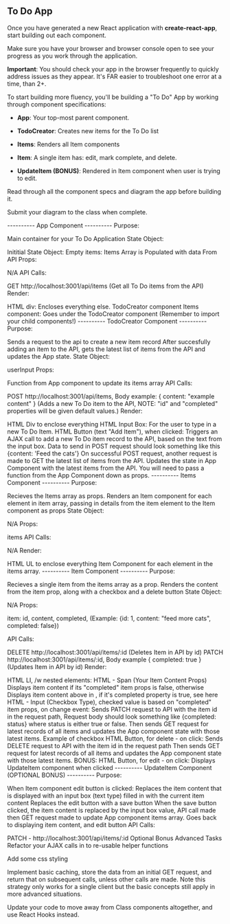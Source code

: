 ## To Do App

Once you have generated a new React application with **create-react-app**, start building out each component.

Make sure you have your browser and browser console open to see your progress as you work through the application.

**Important**: You should check your app in the browser frequently to quickly address issues as they appear. It's FAR easier to troubleshoot one error at a time, than 2+.

To start building more fluency, you'll be building a "To Do" App by working through component specifications:

* **App**: Your top-most parent component.

* **TodoCreator**: Creates new items for the To Do list

* **Items**: Renders all Item components

* **Item**: A single item has: edit, mark complete, and delete.

* **UpdateItem (BONUS)**: Rendered in Item component when user is trying to edit.

Read through all the component specs and diagram the app before building it.

Submit your diagram to the class when complete.

---------- App Component ----------
Purpose:

Main container for your To Do Application
State Object:

Inititial State Object: Empty <Array> items:
Items Array is Populated with data From API
Props:

N/A
API Calls:

GET http://localhost:3001/api/items (Get all To Do items from the API)
Render:

HTML div:
Encloses everything else.
TodoCreator component
Items component:
Goes under the TodoCreator component
(Remember to import your child components!)
---------- TodoCreator Component ----------
Purpose:

Sends a request to the api to create a new item record
After succesfully adding an item to the API, gets the latest list of items from the API and updates the App state.
State Object:

<String> userInput
Props:

Function from App component to update its items array
API Calls:

POST http://localhost:3001/api/items, Body example: { content: "example content" } (Adds a new To Do item to the API, NOTE: "id" and "completed" properties will be given default values.)
Render:

HTML Div to enclose everything
HTML Input Box:
For the user to type in a new To Do Item.
HTML Button (text "Add Item"), when clicked:
Triggers an AJAX call to add a new To Do item record to the API, based on the text from the input box.
Data to send in POST request should look something like this {content: 'Feed the cats'}
On successful POST request, another request is made to GET the latest list of items from the API.
Updates the state in App Component with the latest items from the API. You will need to pass a function from the App Component down as props.
---------- Items Component ----------
Purpose:

Recieves the Items array as props.
Renders an Item component for each element in item array, passing in details from the item element to the Item component as props
State Object:

N/A
Props:

<Array> items
API Calls:

N/A
Render:

HTML UL to enclose everything
Item Component for each element in the items array.
---------- Item Component ----------
Purpose:

Recieves a single item from the items array as a prop.
Renders the content from the item prop, along with a checkbox and a delete button
State Object:

N/A
Props:

<Object> item:
<id> id,
<String> content,
<Boolean> completed,
(Example: {id: 1, content: "feed more cats", completed: false})

API Calls:

DELETE http://localhost:3001/api/items/:id (Deletes Item in API by id)
PATCH http://localhost:3001/api/items/:id, Body example { completed: true } (Updates Item in API by id)
Render:

HTML LI, /w nested elements:
HTML - Span (<span>Your Item Content Props</span>)
Displays item content if its "completed" item props is false, otherwise
Displays item content above in <del></del>, if it's completed property is true, see here
HTML - Input (Checkbox Type), checked value is based on "completed" item props, on change event:
Sends PATCH request to API with the item id in the request path,
Request body should look something like {completed: status} where status is either true or false.
Then sends GET request for latest records of all items and updates the App component state with those latest items.
Example of checkbox
HTML Button, for delete - on click:
Sends DELETE request to API with the item id in the request path
Then sends GET request for latest records of all items and updates the App component state with those latest items.
BONUS: HTML Button, for edit - on click:
Displays UpdateItem component when clicked
---------- UpdateItem Component (OPTIONAL BONUS) ----------
Purpose:

When Item component edit button is clicked:
Replaces the item content that is displayed with an input box (text type) filled in with the current item content
Replaces the edit button with a save button
When the save button clicked,
the item content is replaced by the input box value, API call made
then GET request made to update App component items array.
Goes back to displaying item content, and edit button
API Calls:

PATCH - http://localhost:3001/api/items/:id
Optional Bonus Advanced Tasks
Refactor your AJAX calls in to re-usable helper functions

Add some css styling

Implement basic caching, store the data from an initial GET request, and return that on subsequent calls, unless other calls are made. Note this strategy only works for a single client but the basic concepts still apply in more advanced situations.

Update your code to move away from Class components altogether, and use React Hooks  instead.